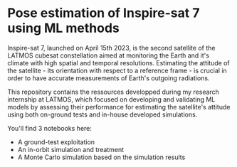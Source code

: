 # Pose estimation of Inspire-sat 7 using ML methods

Inspire-sat 7, launched on April 15th 2023, is the second satellite of the LATMOS cubesat constellation aimed at monitoring the Earth and it's climate with high spatial and temporal resolutions. Estimating the attitude of the satellite - its orientation with respect to a reference frame - is crucial in order to have accurate measurements of Earth's outgoing radiations.

This repository contains the ressources developped during my research internship at LATMOS, which focused on developing and validating ML models by assessing their performance for estimating the satellite's attitude using both on-ground tests and in-house developed simulations.

You'll find 3 notebooks here:
- A ground-test exploitation
- An in-orbit simulation and treatment
- A Monte Carlo simulation based on the simulation results
